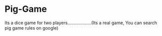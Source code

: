 # Pig-Game

Its a dice game for two players...................(Its a real game, You can search pig game rules on google)